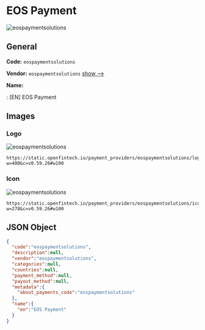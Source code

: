 
# EOS Payment 
![eospaymentsolutions](https://static.openfintech.io/payment_providers/eospaymentsolutions/logo.svg?w=400&c=v0.59.26#w100)  

## General 
 
**Code:** `eospaymentsolutions` 
 
**Vendor:** `eospaymentsolutions` [show -->](/vendors/eospaymentsolutions/) 
 
**Name:** 
 
:	[EN] EOS Payment 
 

## Images 

### Logo 
 
![eospaymentsolutions](https://static.openfintech.io/payment_providers/eospaymentsolutions/logo.svg?w=400&c=v0.59.26#w100)  

```
https://static.openfintech.io/payment_providers/eospaymentsolutions/logo.svg?w=400&c=v0.59.26#w100
```  

### Icon 
 
![eospaymentsolutions](https://static.openfintech.io/payment_providers/eospaymentsolutions/icon.svg?w=278&c=v0.59.26#w100)  

```
https://static.openfintech.io/payment_providers/eospaymentsolutions/icon.svg?w=278&c=v0.59.26#w100
```  

## JSON Object 

```json
{
  "code":"eospaymentsolutions",
  "description":null,
  "vendor":"eospaymentsolutions",
  "categories":null,
  "countries":null,
  "payment_method":null,
  "payout_method":null,
  "metadata":{
    "about_payments_code":"eospaymentsolutions"
  },
  "name":{
    "en":"EOS Payment"
  }
}
```  
